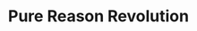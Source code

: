 ---
title: "Pure Reason Revolution"
summary: "British band. They played their last concert on November 30th, 2011, at Heaven, in London. The four remaining band members are now involved in **** , **** and **Twin Sun**. This quartet started again their activities 2019 and they be back on stage."
image: "pure-reason-revolution.jpg"
---